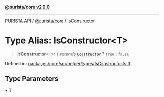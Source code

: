 [**@purista/core v2.0.0**](../README.md)

***

[PURISTA API](../../../packages.md) / [@purista/core](../README.md) / IsConstructor

# Type Alias: IsConstructor\<T\>

> **IsConstructor**\<`T`\>: `T` *extends* [`Constructor`](Constructor.md) ? `true` : `false`

Defined in: [packages/core/src/helper/types/IsConstructor.ts:3](https://github.com/puristajs/purista/blob/master/packages/core/src/helper/types/IsConstructor.ts#L3)

## Type Parameters

• **T**
